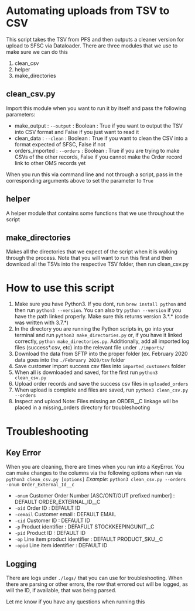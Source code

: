 # Automating uploads from TSV to CSV
This script takes the TSV from PFS and then outputs a cleaner version for upload to SFSC via Dataloader.  There are three modules that we use to make sure we can do this
1. clean_csv
2. helper
3. make_directories

## clean_csv.py
Import this module when you want to run it by itself and pass the following parameters:
* make_output : `--output` : Boolean : True if you want to output the TSV into CSV format and False if you just want to read it
* clean_data : `--clean` : Boolean : True if you want to clean the CSV into a format expected of SFSC, False if not
* orders_imported : `--orders` : Boolean : True if you are trying to make CSVs of the other records, False if you cannot make the Order record link to other OMS records yet

When you run this via command line and not through a script, pass in the corresponding arguments above to set the parameter to `True`
## helper
A helper module that contains some functions that we use throughout the script
## make_directories
Makes all the directories that we expect of the script when it is walking through the process.  Note that you will want to run this first and then download all the TSVs into the respective TSV folder, then run clean_csv.py

# How to use this script
1. Make sure you have Python3.  If you dont, run `brew install python` and then run `python3 --version`.  You can also try `python --version` if you have the path linked properly.  Make sure this returns version 3.\*.\* (code was written with 3.7.\*)
2. In the directory you are running the Python scripts in, go into your terminal and run `python3 make_directories.py` or, if you have it linked correctly, `python make_directories.py`.  Additionally, add all imported log files (success*.csv, etc) into the relevant file under `./imports/`
3. Download the data from SFTP into the proper folder (ex. February 2020 data goes into the `./February 2020/tsv` folder
4. Save customer import success csv files into `imported_customers` folder
5. When all is downloaded and saved, for the first run `python3 clean_csv.py`
6. Upload order records and save the success csv files in `uploaded_orders`
7. When upload is complete and files are saved, run `python3 clean_csv.py --orders`
8. Inspect and upload
Note: Files missing an ORDER__C linkage will be placed in a missing_orders directory for troubleshooting

# Troubleshooting
## Key Error
When you are cleaning, there are times when you run into a KeyError.  You can make changes to the columns via the following options when run via `python3 clean_csv.py [options]`
_Example_: `python3 clean_csv.py --orders -onum Order_External_Id__c`
* `-onum` Customer Order Number [ASC/ONT/OUT prefixed number] : DEFAULT ORDER_EXTERNAL_ID__C
* `-oid` Order ID : DEFAULT ID
* `-cemail` Customer email : DEFAULT EMAIL
* `-cid` Customer ID : DEFAULT ID
* `-p` Product identifier : DEFAFULT STOCKKEEPINGUNIT__C
* `-pid` Product ID : DEFAULT ID
* `-op` Line item product identifier : DEFAULT PRODUCT_SKU__C
* `-opid` Line item identifier : DEFAULT ID
## Logging
There are logs under `./logs/` that you can use for troubleshooting.  When there are parsing or other errors, the row that errored out will be logged, as will the ID, if available, that was being parsed.


Let me know if you have any questions when running this
